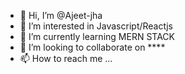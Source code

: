 - 👋 Hi, I’m @Ajeet-jha
- 👀 I’m interested in Javascript/Reactjs
- 🌱 I’m currently learning MERN STACK
- 💞️ I’m looking to collaborate on ****
- 📫 How to reach me ...

<!---
Ajeet-jha/Ajeet-jha is a ✨ special ✨ repository because its `README.md` (this file) appears on your GitHub profile.
You can click the Preview link to take a look at your changes.
--->
